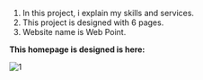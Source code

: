 <ol>
  <li><This is portfolio website.
<li>In this project, i explain my skills and services.
<li>This project is designed with 6 pages.
<li>Website name is Web Point.
</li>
  </ol>

**This homepage is designed is here:**

![1](https://github.com/khadija12321/repo/assets/75326638/13ab9092-0864-43a6-8bdf-0f0675d78c7d)
